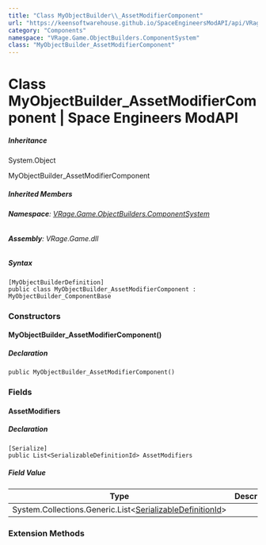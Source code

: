 ```yaml
---
title: "Class MyObjectBuilder\\_AssetModifierComponent"
url: "https://keensoftwarehouse.github.io/SpaceEngineersModAPI/api/VRage.Game.ObjectBuilders.ComponentSystem.MyObjectBuilder_AssetModifierComponent.html"
category: "Components"
namespace: "VRage.Game.ObjectBuilders.ComponentSystem"
class: "MyObjectBuilder_AssetModifierComponent"
---
```


# Class MyObjectBuilder\_AssetModifierComponent | Space Engineers ModAPI

##### Inheritance

System.Object

MyObjectBuilder\_AssetModifierComponent

##### Inherited Members

###### **Namespace**: [VRage.Game.ObjectBuilders.ComponentSystem](https://keensoftwarehouse.github.io/SpaceEngineersModAPI/api/VRage.Game.ObjectBuilders.ComponentSystem.html)

###### **Assembly**: VRage.Game.dll

##### Syntax

```
[MyObjectBuilderDefinition]
public class MyObjectBuilder_AssetModifierComponent : MyObjectBuilder_ComponentBase
```

### Constructors

#### MyObjectBuilder\_AssetModifierComponent()

##### Declaration

```
public MyObjectBuilder_AssetModifierComponent()
```

### Fields

#### AssetModifiers

##### Declaration

```
[Serialize]
public List<SerializableDefinitionId> AssetModifiers
```

##### Field Value

| Type | Description |
| --- | --- |
| System.Collections.Generic.List<[SerializableDefinitionId](https://keensoftwarehouse.github.io/SpaceEngineersModAPI/api/VRage.ObjectBuilders.SerializableDefinitionId.html)\> |     |

### Extension Methods